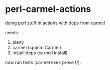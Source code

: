 # perl-carmel-actions
doing perl stuff in actions with deps from carmel

needs:

 1. plenv
 2. carmel (cpanm Carmel)
 3. install deps (carmel install)

now run tests (carmel exec prove t/).
